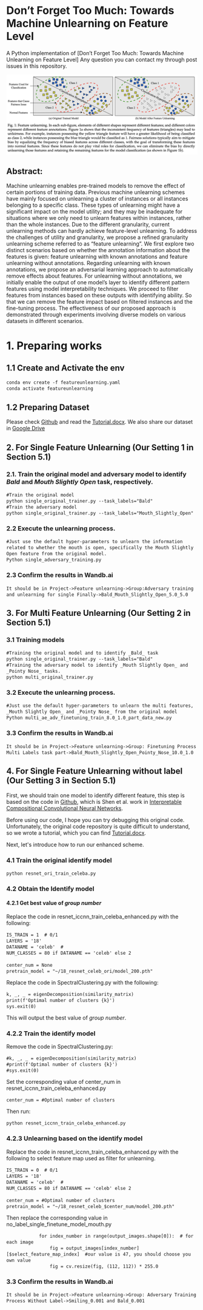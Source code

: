 # Don’t Forget Too Much: Towards Machine Unlearning on Feature Level

A Python implementation of [Don’t Forget Too Much: Towards Machine Unlearning on Feature Level] Any question you can contact my through post issues in this repository.

![overview.png](overview.png)

## Abstract:

Machine unlearning enables pre-trained models to remove the effect of certain portions of training data. Previous machine unlearning schemes have mainly focused on unlearning a cluster of instances or all instances belonging to a specific class. These types of unlearning might have a significant impact on the model utility; and they may be inadequate for situations where we only need to unlearn features within instances, rather than the whole instances. Due to the different granularity, current unlearning methods can hardly achieve feature-level unlearning. To address the challenges of utility and granularity, we propose a refined granularity unlearning scheme referred to as “feature unlearning”. We first explore two distinct scenarios based on whether the annotation information about the features is given: feature unlearning with known annotations and feature unlearning without annotations. Regarding unlearning with known annotations, we propose an adversarial learning approach to automatically remove effects about features. For unlearning without annotations, we initially enable the output of one model’s layer to identify different pattern features using model interpretability techniques. We proceed to filter features from instances based on these outputs with identifying ability. So that we can remove the feature impact based on filtered instances and the fine-tuning process. The effectiveness of our proposed approach is demonstrated through experiments involving diverse models on various datasets in different scenarios.

# 1. Preparing works

## 1.1 Create and Activate the env

```
conda env create -f featureunlearning.yaml
conda activate featureunlearning
```

## 1.2 Preparing Dataset
Please check [Github](https://github.com/ada-shen/icCNN) and read the [Tutorial.docx](Tutorial.docx). We also share our dataset in [Google Drive](https://drive.google.com/file/d/1Pae4TIIgNXKqsUphYlRWOmz2vfy_vGzY/view?usp=sharing)


## 2. For Single Feature Unlearning (Our Setting 1 in Section 5.1)

### 2.1. Train the original model and adversary model to identify _Bald_ and *Mouth Slightly Open* task, respectively.
```
#Train the original model
python single_original_trainer.py --task_labels="Bald"
#Train the adversary model
python single_original_trainer.py --task_labels="Mouth_Slightly_Open"
```

### 2.2 Execute the unlearning process.
```
#Just use the default hyper-parameters to unlearn the information related to whether the mouth is open, specifically the Mouth Slightly Open feature from the original model. 
Python single_adversary_training.py 
```

### 2.3 Confirm the results in Wandb.ai
```
It should be in Project->Feature unlearning->Group:Adversary training and unlearning for single Finally->Bald_Mouth_Slightly_Open_5.0_5.0
```

## 3. For Multi Feature Unlearning (Our Setting 2 in Section 5.1)
### 3.1 Training models
```
#Training the original model and to identify _Bald_ task
python single_original_trainer.py --task_labels="Bald"
#Training the adversary model to identify _Mouth Slightly Open_ and _Pointy Nose_ tasks.
python multi_original_trainer.py
```
### 3.2 Execute the unlearning process.
```
#Just use the default hyper-parameters to unlearn the multi features, _Mouth Slightly Open_ and _Pointy Nose_ from the original model
Python multi_ae_adv_finetuning_train_8.0_1.0_part_data_new.py
```

### 3.3 Confirm the results in Wandb.ai
```
It should be in Project->Feature unlearning->Group: Finetuning Process Multi Labels task part->Bald_Mouth_Slightly_Open_Pointy_Nose_10.0_1.0
```
## 4. For Single Feature Unlearning without label (Our Setting 3 in Section 5.1)

First, we should train one model to identify different feature, this step is based on the code in [Github](https://github.com/ada-shen/icCNN), which is Shen et al. work in [Interpretable Compositional Convolutional Neural Networks](https://www.ijcai.org/proceedings/2021/0409.pdf).

Before using our code, I hope you can try debugging this original code. Unfortunately, the original code repository is quite difficult to understand, so we wrote a tutorial, which you can find [Tutorial.docx](Tutorial.docx).

Next, let's introduce how to run our enhanced scheme.

### 4.1 Train the original identify model
```
python resnet_ori_train_celeba.py
```

### 4.2 Obtain the Identify model

#### 4.2.1 Get best value of _group number_
Replace the code in resnet_iccnn_train_celeba_enhanced.py with the following:
```
IS_TRAIN = 1  # 0/1
LAYERS = '18'
DATANAME = 'celeb'  #
NUM_CLASSES = 80 if DATANAME == 'celeb' else 2

center_num = None
pretrain_model = "~/18_resnet_celeb_ori/model_200.pth"
```
Replace the code in SpectralClustering.py with the following:
```
k, _, _ = eigenDecomposition(similarity_matrix)
print(f'Optimal number of clusters {k}')
sys.exit(0)
```
This will output the best value of _group number_.

### 4.2.2 Train the identify model
Remove the code in SpectralClustering.py:
```
#k, _, _ = eigenDecomposition(similarity_matrix)
#print(f'Optimal number of clusters {k}')
#sys.exit(0)
```
Set the corresponding value of center_num in resnet_iccnn_train_celeba_enhanced.py 
```
center_num = #Optimal number of clusters
```
Then run:
```
python resnet_iccnn_train_celeba_enhanced.py
```

### 4.2.3 Unlearning based on the identify model
Replace the code in resnet_iccnn_train_celeba_enhanced.py with the following to select feature map used as filter for unlearning.

```
IS_TRAIN = 0  # 0/1
LAYERS = '18'
DATANAME = 'celeb'  #
NUM_CLASSES = 80 if DATANAME == 'celeb' else 2

center_num = #Optimal number of clusters
pretrain_model = "~/18_resnet_celeb_$center_num/model_200.pth"
```
Then replace the corresponding value in no_label_single_finetune_model_mouth.py 
```
            for index_number in range(output_images.shape[0]):  # for each image
                fig = output_images[index_number][$select_feature_map_index]  #our value is 47, you should choose you own value
                fig = cv.resize(fig, (112, 112)) * 255.0
```
### 3.3 Confirm the results in Wandb.ai
```
It should be in Project->Feature unlearning->Group: Adversary Training Process Without Label->Smiling_0.001 and Bald_0.001
```

